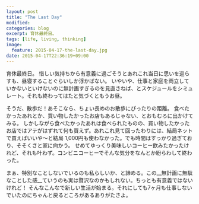 ```yaml
---
layout: post
title: "The Last Day"
modified:
categories: blog
excerpt: 育休最終日。
tags: [life, living, thinking]
image:
  feature: 2015-04-17-the-last-day.jpg
date: 2015-04-17T22:36:19+09:00
---
```

育休最終日。
惜しい気持ちから有意義に過ごそうとあれこれ当日に思いを巡らすも、昼寝することぐらいしか浮かばない。
いやいや、仕事と家庭を両立していかないといけないのに無計画すぎるのを見直さねば、とスケジュールをシミュレート。それも終わってはたと気づくともうお昼。

そうだ、散歩だ！あそこなら、ちょい長めのお散歩にぴったりの距離。
食べたかったあれとか、買い物したかったお店もあるじゃない、とおもむろに出かけてみる。
しかしながら食べたかったあれは食べられたものの、買い物したかったお店ではアテがはずれて何も買えず。あれこれ見て回ったわりには、結局ネットで買えばいいや〜と結局 1,000円も使わなかった。でも時間はすっかり過ぎており、そそくさと家に向かう。
せめてゆっくり美味しいコーヒー飲みたかったけれど、それも叶わず。コンビニコーヒーでそんな気分をなんとか紛らわして終わった。

まぁ、特別なことしないでいるのも私らしいか、と諦める。この__無計画に無駄なことした感__ていうのも実は贅沢なのかもしれない。ちっとも有意義ではないけれど！
そんなこんなで新しい生活が始まる。それにしても7ヶ月も仕事しないでいたのにちゃんと戻るところがあるありがたさよ。
